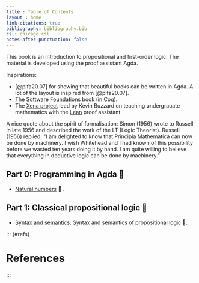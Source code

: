 ```yaml
---
title : Table of Contents
layout : home
link-citations: true
bibliography: bibliography.bib
csl: chicago.csl
notes-after-punctuation: false
---
```


This book is an introduction to propositional and first-order logic.
The material is developed using the proof assistant Agda.

Inspirations:

* [@plfa20.07] for showing that beautiful books can be written in Agda. A lot of the layout is inspired from [@plfa20.07].
* The [Software Foundations](https://softwarefoundations.cis.upenn.edu/) book (in [Coq](https://coq.inria.fr/)).
* The [Xena project](https://xenaproject.wordpress.com/) lead by Kevin Buzzard on teaching undergrauate mathematics with the [Lean](https://leanprover.github.io/) proof assistant.

A nice quote about the spirit of formalisation:
Simon (1956) wrote to Russell in late 1956 and described the work of the LT (Logic Theorist).
Russell (1956) replied, "I am delighted to know that Principia Mathematica can now be done by machinery. I wish Whitehead and I had known of this possibility before we wasted ten years doing it by hand. I am quite willing to believe that everything in deductive logic can be done by machinery."

## Part 0: Programming in Agda 🚧

- [Natural numbers](/part0/Naturals.md) 🚧 .

## Part 1: Classical propositional logic 🚧

- [Syntax and semantics](/part1/Semantics.md): Syntax and semantics of propositional logic 🚧.

<!--
- [Normal forms]({{ site.baseurl }}/part1/NormalForms/): Negation, conjunctive, and disjunctive normal forms 🚧.
-->

::: {#refs}

# References

:::